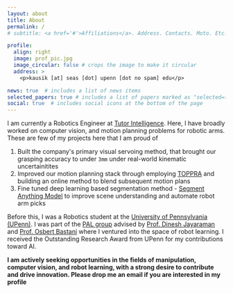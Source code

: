 ```yaml
---
layout: about
title: About
permalink: /
# subtitle: <a href='#'>Affiliations</a>. Address. Contacts. Moto. Etc.

profile:
  align: right
  image: prof_pic.jpg
  image_circular: false # crops the image to make it circular
  address: >
    <p>kausik [at] seas [dot] upenn [dot no spam] edu</p>

news: true  # includes a list of news items
selected_papers: true # includes a list of papers marked as "selected={true}"
social: true  # includes social icons at the bottom of the page
---
```

I am currently a Robotics Engineer at [Tutor Intelligence](https://www.tutorintelligence.com/). Here, I have broadly worked on computer vision, and motion planning problems for robotic arms. These are few of my projects here that I am proud of 

  1. Built the company's primary visual servoing method, that brought our grasping accuracy to under `3mm` under real-world kinematic uncertainitites
  2. Improved our motion planning stack through employing [TOPPRA](https://arxiv.org/pdf/1707.07239) and building an online method to blend subsequent motion plans
  3. Fine tuned deep learning based segmentation method - [Segment Anything Model](https://segment-anything.com/) to improve scene understanding and automate robot arm picks

<!-- I am broadly interested in Manipulation - in a world where robots are no longer confined to controlled environments but are envisioned as seamless companions in our daily lives, the pursuit of enabling them to comprehend and manipulate objects akin to human proficiency becomes paramount. My goal is to understand and attempt to unravel how robots could practically acomplish this behavior.  -->

Before this, I was a Robotics student at the [University of Pennsylvania (UPenn)](https://www.grasp.upenn.edu/). I was part of the [PAL group](https://www.seas.upenn.edu/~dineshj/pal/index.html) advised by [Prof. Dinesh Jayaraman](https://www.seas.upenn.edu/~dineshj/) and [Prof. Osbert Bastani](https://obastani.github.io/) where I ventured into the space of robot learning. I received the Outstanding Research Award from UPenn for my contributions toward AI.

**I am actively seeking opportunities in the fields of manipulation, computer vision, and robot learning, with a strong desire to contribute and drive innovation. Please drop me an email if you are interested in my profile**

<!-- I am broadly interested in reinforcement learning applied to robotics settings. I aim to develop robust learning methods for robotic tasks that generalize to complex unstructured, and novel environments.  -->

<!-- I am broadly interested in the regime of teaching robots how to act with few demonstrations and with limited feedback. To this end, I am currently working on Offline Reinforcement learning research that tries to learn super-human robot manipulation policy from sub-optimal human demonstrations.     -->

<!-- I completed my bachelor's degree in Mechanical Engineering at [Amrita University](https://www.amrita.edu/), where I worked on automotive engineering projects. -->


<!-- Write your biography here. Tell the world about yourself. Link to your favorite [subreddit](http://reddit.com). You can put a picture in, too. The code is already in, just name your picture `prof_pic.jpg` and put it in the `img/` folder.

Put your address / P.O. box / other info right below your picture. You can also disable any these elements by editing `profile` property of the YAML header of your `_pages/about.md`. Edit `_bibliography/papers.bib` and Jekyll will render your [publications page](/al-folio/publications/) automatically.

Link to your social media connections, too. This theme is set up to use [Font Awesome icons](http://fortawesome.github.io/Font-Awesome/) and [Academicons](https://jpswalsh.github.io/academicons/), like the ones below. Add your Facebook, Twitter, LinkedIn, Google Scholar, or just disable all of them. -->
